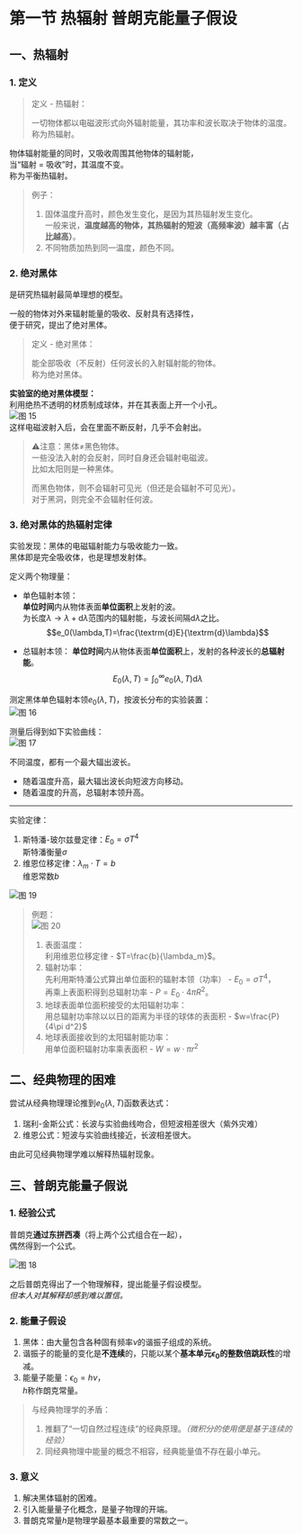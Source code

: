 # 第一节 热辐射 普朗克能量子假设

## 一、热辐射

### 1. 定义

> 定义 - 热辐射：
>
> 一切物体都以电磁波形式向外辐射能量，其功率和波长取决于物体的温度。  
> 称为热辐射。

物体辐射能量的同时，又吸收周围其他物体的辐射能，  
当“辐射 = 吸收”时，其温度不变。  
称为平衡热辐射。

> 例子：
>
> 1. 固体温度升高时，颜色发生变化，是因为其热辐射发生变化。  
> 一般来说，**温度越高的物体，其热辐射的短波（高频率波）越丰富（占比越高）**。
> 2. 不同物质加热到同一温度，颜色不同。

### 2. 绝对黑体

是研究热辐射最简单理想的模型。

一般的物体对外来辐射能量的吸收、反射具有选择性，  
便于研究，提出了绝对黑体。

> 定义 - 绝对黑体：
>
> 能全部吸收（不反射）任何波长的入射辐射能的物体。  
> 称为绝对黑体。

**实验室的绝对黑体模型：**  
利用绝热不透明的材质制成球体，并在其表面上开一个小孔。  
![图 15](images/Quantum-Optics_1--11-16_16-17-08.png)  
这样电磁波射入后，会在里面不断反射，几乎不会射出。

> ⚠注意：黑体≠黑色物体。  
> 一些没法入射的会反射，同时自身还会辐射电磁波。  
> 比如太阳则是一种黑体。
>
> 而黑色物体，则不会辐射可见光（但还是会辐射不可见光）。  
> 对于黑洞，则完全不会辐射任何波。

### 3. 绝对黑体的热辐射定律

实验发现：黑体的电磁辐射能力与吸收能力一致。  
黑体即是完全吸收体，也是理想发射体。

定义两个物理量：

* 单色辐射本领：  
  **单位时间**内从物体表面**单位面积**上发射的波。  
  为长度$\lambda\rightarrow\lambda+\textrm{d}\lambda$范围内的辐射能，与波长间隔$\textrm{d}\lambda$之比。
  $$e_0(\lambda,T)=\frac{\textrm{d}E}{\textrm{d}\lambda}$$

* 总辐射本领：
  **单位时间**内从物体表面**单位面积**上，发射的各种波长的**总辐射能**。
  $$E_0(\lambda,T)=\int_0^\infty e_0(\lambda,T) \textrm{d}\lambda$$

测定黑体单色辐射本领$e_0(\lambda,T)$，按波长分布的实验装置：  
![图 16](images/Quantum-Optics_1--11-16_16-25-20.png)

测量后得到如下实验曲线：  
![图 17](images/Quantum-Optics_1--11-16_16-27-44.png)  

不同温度，都有一个最大辐出波长。

* 随着温度升高，最大辐出波长向短波方向移动。
* 随着温度的升高，总辐射本领升高。

---

实验定律：

1. 斯特潘-玻尔兹曼定律：$E_0=\sigma T^4$  
   斯特潘衡量$\sigma$
2. 维恩位移定律：$\lambda_m\cdot T=b$  
   维恩常数$b$

![图 19](images/Quantum-Optics_1--11-16_16-44-23.png)

> 例题：  
> ![图 20](images/Quantum-Optics_1--11-16_16-53-13.png)
>
> 1. 表面温度：  
>    利用维恩位移定律 - $T=\frac{b}{\lambda_m}$。
> 2. 辐射功率：  
>    先利用斯特潘公式算出单位面积的辐射本领（功率） - $E_0=\sigma T^4$，  
>    再乘上表面积得到总辐射功率 - $P=E_0\cdot4\pi R^2$。
> 3. 地球表面单位面积接受的太阳辐射功率：  
>    用总辐射功率除以以日的距离为半径的球体的表面积 - $w=\frac{P}{4\pi d^2}$
> 4. 地球表面接收到的太阳辐射能功率：  
>    用单位面积辐射功率乘表面积 - $W=w\cdot \pi r^2$

## 二、经典物理的困难

尝试从经典物理理论推到$e_0(\lambda,T)$函数表达式：

1. 瑞利-金斯公式：长波与实验曲线吻合，但短波相差很大（紫外灾难）
2. 维恩公式：短波与实验曲线接近，长波相差很大。

由此可见经典物理学难以解释热辐射现象。

## 三、普朗克能量子假说

### 1. 经验公式

普朗克**通过东拼西凑**（将上两个公式组合在一起），  
偶然得到一个公式。

![图 18](images/Quantum-Optics_1--11-16_16-36-14.png)

之后普朗克得出了一个物理解释，提出能量子假设模型。  
*但本人对其解释却感到难以置信。*

### 2. 能量子假设

1. 黑体：由大量包含各种固有频率$\nu$的谐振子组成的系统。
2. 谐振子的能量的变化是**不连续**的，只能以某个**基本单元$\epsilon_0$的整数倍跳跃性**的增减。
3. 能量子能量：$\epsilon_0=h\nu$，  
   $h$称作朗克常量。

> 与经典物理学的矛盾：
>
> 1. 推翻了“一切自然过程连续”的经典原理。*（微积分的使用便是基于连续的经验）*
> 2. 同经典物理中能量的概念不相容，经典能量值不存在最小单元。

### 3. 意义

1. 解决黑体辐射的困难。
2. 引入能量量子化概念，是量子物理的开端。
3. 普朗克常量$h$是物理学最基本最重要的常数之一。
